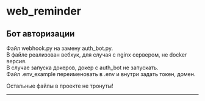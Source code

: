 # web_reminder

## Бот авторизации 

Файл webhook.py на замену auth_bot.py.  
В файле реализован вебхук, для случая с nginx сервером, не docker версия.  
В случае запуска докеров, докер с auth_bot не запускать.  
Файл .env_example переименовать в .env и внутри задать токен, домен.  

Остальные файлы в проекте не тронуты!

***

